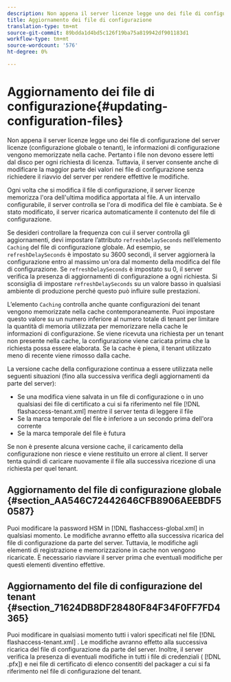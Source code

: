 ```yaml
---
description: Non appena il server licenze legge uno dei file di configurazione del server licenze (configurazione globale o tenant), le informazioni di configurazione vengono memorizzate nella cache. Pertanto i file non devono essere letti dal disco per ogni richiesta di licenza. Tuttavia, il server consente anche di modificare la maggior parte dei valori nei file di configurazione senza richiedere il riavvio del server per rendere effettive le modifiche.
title: Aggiornamento dei file di configurazione
translation-type: tm+mt
source-git-commit: 89bdda1d4bd5c126f19ba75a819942df901183d1
workflow-type: tm+mt
source-wordcount: '576'
ht-degree: 0%

---
```



# Aggiornamento dei file di configurazione{#updating-configuration-files}

Non appena il server licenze legge uno dei file di configurazione del server licenze (configurazione globale o tenant), le informazioni di configurazione vengono memorizzate nella cache. Pertanto i file non devono essere letti dal disco per ogni richiesta di licenza. Tuttavia, il server consente anche di modificare la maggior parte dei valori nei file di configurazione senza richiedere il riavvio del server per rendere effettive le modifiche.

Ogni volta che si modifica il file di configurazione, il server licenze memorizza l&#39;ora dell&#39;ultima modifica apportata al file. A un intervallo configurabile, il server controlla se l&#39;ora di modifica del file è cambiata. Se è stato modificato, il server ricarica automaticamente il contenuto del file di configurazione.

Se desideri controllare la frequenza con cui il server controlla gli aggiornamenti, devi impostare l’attributo `refreshDelaySeconds` nell’elemento `Caching` del file di configurazione globale. Ad esempio, se `refreshDelaySeconds` è impostato su 3600 secondi, il server aggiornerà la configurazione entro al massimo un&#39;ora dal momento della modifica del file di configurazione. Se `refreshDelaySeconds` è impostato su 0, il server verifica la presenza di aggiornamenti di configurazione a ogni richiesta. Si sconsiglia di impostare `refreshDelaySeconds` su un valore basso in qualsiasi ambiente di produzione perché questo può influire sulle prestazioni.

L’elemento `Caching` controlla anche quante configurazioni dei tenant vengono memorizzate nella cache contemporaneamente. Puoi impostare questo valore su un numero inferiore al numero totale di tenant per limitare la quantità di memoria utilizzata per memorizzare nella cache le informazioni di configurazione. Se viene ricevuta una richiesta per un tenant non presente nella cache, la configurazione viene caricata prima che la richiesta possa essere elaborata. Se la cache è piena, il tenant utilizzato meno di recente viene rimosso dalla cache.

La versione cache della configurazione continua a essere utilizzata nelle seguenti situazioni (fino alla successiva verifica degli aggiornamenti da parte del server):

* Se una modifica viene salvata in un file di configurazione o in uno qualsiasi dei file di certificato a cui si fa riferimento nel file [!DNL flashaccess-tenant.xml] mentre il server tenta di leggere il file
* Se la marca temporale del file è inferiore a un secondo prima dell&#39;ora corrente
* Se la marca temporale del file è futura

Se non è presente alcuna versione cache, il caricamento della configurazione non riesce e viene restituito un errore al client. Il server tenta quindi di caricare nuovamente il file alla successiva ricezione di una richiesta per quel tenant.

## Aggiornamento del file di configurazione globale {#section_AA546C72442646CFB8906AEEBDF50587}

Puoi modificare la password HSM in [!DNL flashaccess-global.xml] in qualsiasi momento. Le modifiche avranno effetto alla successiva ricarica del file di configurazione da parte del server. Tuttavia, le modifiche agli elementi di registrazione e memorizzazione in cache non vengono ricaricate. È necessario riavviare il server prima che eventuali modifiche per questi elementi diventino effettive.

## Aggiornamento del file di configurazione del tenant {#section_71624DB8DF28480F84F34F0FF7FD4365}

Puoi modificare in qualsiasi momento tutti i valori specificati nel file [!DNL flashaccess-tenant.xml] . Le modifiche avranno effetto alla successiva ricarica del file di configurazione da parte del server. Inoltre, il server verifica la presenza di eventuali modifiche in tutti i file di credenziali ( [!DNL .pfx]) e nei file di certificato di elenco consentiti del packager a cui si fa riferimento nel file di configurazione del tenant.
